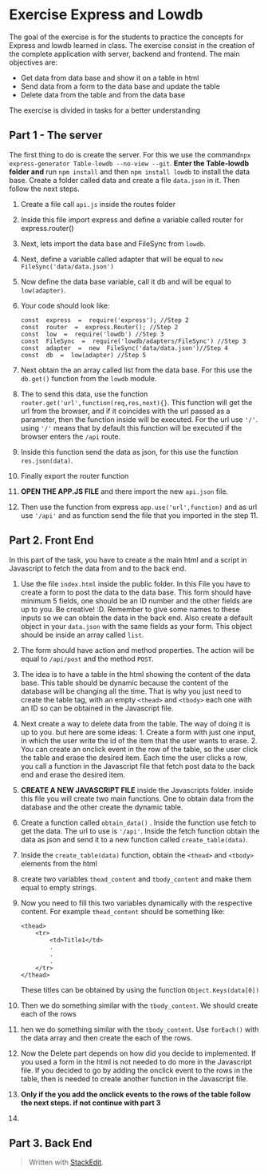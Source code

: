 # Exercise Express and Lowdb
The goal of the exercise is for the students to practice the concepts for Express and lowdb learned in class. The exercise consist in the creation of the complete application with server, backend and frontend. The main objectives are:

 - Get data from data base and show it on a table in html
 - Send data from a form to the data base and update the table
 - Delete data from the table and from the data base

The exercise is divided in tasks for a better understanding

## Part 1 - The server

The first thing to do is create the server. For this we use the command`npx express-generator Table-lowdb --no-view --git`. **Enter the Table-lowdb folder and** run `npm install` and then `npm install lowdb` to install the data base. Create a folder called data and create a file `data.json` in it. Then follow the next steps.

 1. Create a file call `api.js` inside the routes folder
 2. Inside this file import express and define a variable called router for express.router()
 3. Next, lets import the data base and FileSync from `lowdb`.
 4. Next, define a variable called adapter that will be equal to `new FileSync('data/data.json')`
 5. Now define the data base variable, call it db and will be equal to `low(adapter)`. 
 6. Your code should look like: 
				 
		const  express  =  require('express'); //Step 2
		const  router  =  express.Router(); //Step 2
		const  low  =  require('lowdb') //Step 3
		const  FileSync  =  require('lowdb/adapters/FileSync') //Step 3
		const  adapter  =  new  FileSync('data/data.json')//Step 4
		const  db  =  low(adapter) //Step 5
				 
 7.  Next obtain the an array called list from the data base. For this use the `db.get()` function from the `lowdb` module.
 8. The to send this data, use the function `router.get('url',function(req,res,next){}`. This function will get the url from the browser, and if it coincides with the url passed as a parameter, then the function inside will be executed. For the url use `'/'`. using `'/'` means that by default this function will be executed if the browser enters the `/api` route.
 9. Inside this function send the data as json, for this use the function `res.json(data)`.
 10. Finally export the router function 
 11. **OPEN THE APP.JS FILE** and there import the new `api.json` file. 
 12. Then use the function from express `app.use('url',function)` and as url use `'/api'` and as function send the file that you imported in the step 11.

## Part 2. Front End
In this part of the task, you have to create a the main html and a script in Javascript to fetch the data from and to the back end. 

 1. Use the file `index.html` inside the public folder. In this File you have to create a form to post the data to the data base. This form should have minimum 5 fields, one should be an ID number and the other fields are up to you. Be creative! :D. Remember to give some names to these inputs so we can obtain the data in the back end. Also create a default object in your `data.json` with the same fields as your form. This object should be inside an array called `list`.
 2. The form should have action and method properties. The action will be equal to `/api/post` and the method `POST`.
 3. The idea is to have a table in the html showing the content of the data base. This table should be dynamic because the content of the database will be changing all the time. That is why you just need to create the table tag, with an empty `<thead>` and `<tbody>` each one with an ID so can be obtained in the Javascript file.
 4. Next create a way to delete data from the table. The way of doing it is up to you. but here are some ideas: 1. Create a form with just one input, in which the user write the id of the item that the user wants to erase. 2. You can create an onclick event in the row of the table, so the user click the table and erase the desired item. Each time the user clicks a row, you call a function in the Javascript file that fetch post data to the back end and erase the desired item.
 5. **CREATE A NEW JAVASCRIPT FILE** inside the Javascripts folder. inside this file you will create two main functions. One to obtain data from the database and the other create the dynamic table.
 6. Create a function called `obtain_data()` . Inside the function use fetch to get the data. The url to use is `'/api'`. Inside the fetch function obtain the data as json and send it to a new function called `create_table(data)`.
 7. Inside the `create_table(data)` function, obtain the `<thead>` and `<tbody>` elements from the html
 8. create two variables `thead_content` and `tbody_content` and make them equal to empty strings.
 9. Now you need to fill this two variables dynamically with the respective content. For example `thead_content` should be something like:


		<thead>
			<tr>
				<td>Title1</td>
				.
				.
				.
			</tr>
		</thead>	

	These titles can be obtained by using the function `Object.Keys(data[0])` 
 10.  Then we do something similar with the `tbody_content`. We should create each of the rows 
 11. hen we do something similar with the `tbody_content`. Use `forEach()` with the data array and then create the each of the rows.
 12. Now the Delete part depends on how did you decide to implemented. If you used a form in the html is not needed to do more in the Javascript file. If you decided to go by adding the onclick event to the rows in the table, then is needed to create another function in the Javascript file.
 13. **Only if the you add the onclick events to the rows of the table follow the next steps. if not continue with part 3**
 14. 

## Part 3. Back End 


> Written with [StackEdit](https://stackedit.io/).